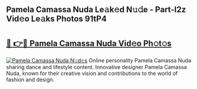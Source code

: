 ## Pamela Camassa Nuda Le𝚊k𝚎d N𝚞𝚍e - Part-I2z Vid𝚎o Le𝚊ks Photos 91tP4

# <h2><a href="http://fbdjhvs.evod.top/?m=Pamela+Camassa+Nuda">🔗 👉🔴 Pamela Camassa Nuda Vid𝚎o Ph𝚘t𝚘s</a></h2>

[![Pamela Camassa Nuda N𝚞d𝚎s](https://i.imgur.com/8V9OHl7.gif)](http://fbdjhvs.evod.top/?m=Pamela+Camassa+Nuda)
Online personality Pamela Camassa Nuda sharing dance and lifestyle content. Innovative designer Pamela Camassa Nuda, known for their creative vision and contributions to the world of fashion and design. 
